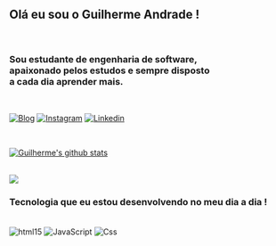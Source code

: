 ## Olá eu sou o Guilherme Andrade !
<br>

### Sou estudante de engenharia de software, <br> apaixonado pelos estudos e sempre disposto <br> a cada dia aprender mais. 



<br>

[![Blog](https://img.shields.io/badge/Gmail-D14836?style=for-the-badge&logo=gmail&logoColor=white)](https://mail.google.com/mail/u/0/#inbox?compose=GTvVlcRzDRDVtxTxMdGNCVLpwCjqCWhQbBvBDNKBjwlnGnZSbVnPDsfVvgzfHMQNBlzfXjZGXprpj)
[![Instagram](https://img.shields.io/badge/Instagram-E4405F?style=for-the-badge&logo=instagram&logoColor=white)](https://www.instagram.com/guiiadr/)
[![Linkedin](https://img.shields.io/badge/LinkedIn-0077B5?style=for-the-badge&logo=linkedin&logoColor=white)](https://www.linkedin.com/in/guiiadr//)


<br>

 <a href="https://github.com/guiiandr/github-readme-stats"><img align="center" src="https://github-readme-stats.vercel.app/api?username=guiiandr&show_icons=true&include_all_commits=true&theme=buefy&hide_border=true" alt= "Guilherme's github stats" /></a> 

 <br>
 <a href="https://github.com/guiiandr/github-readme-stats"><img align="center" src="https://github-readme-stats.vercel.app/api/top-langs/?username=guiiandr&layout=compact&theme=buefy&hide_border=true" /></a> 

### Tecnologia que eu estou desenvolvendo no meu dia a dia ! 

<div style="display: inline_block"><br/>

<img class="html" align="center" alt="html15" src="https://img.shields.io/badge/HTML-239120?style=for-the-badge&logo=html5&logoColor=white" />
<img class="js" align="center" alt="JavaScript" src="https://img.shields.io/badge/JavaScript-F7DF1E?style=for-the-badge&logo=javascript&logoColor=black" />
<img class="css" align="center" alt="Css" src="https://img.shields.io/badge/CSS-239120?&style=for-the-badge&logo=css3&logoColor=white" />
 
 </div>

 
 <br>





 






